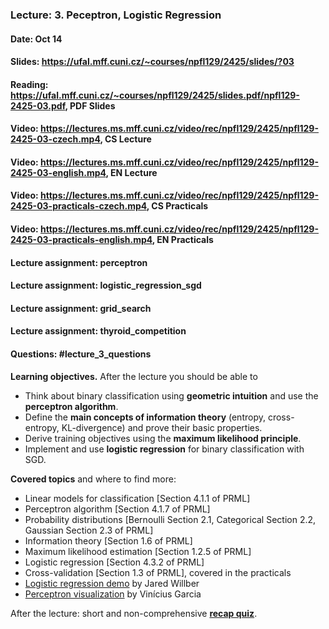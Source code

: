 ### Lecture: 3. Peceptron, Logistic Regression
#### Date: Oct 14
#### Slides: https://ufal.mff.cuni.cz/~courses/npfl129/2425/slides/?03
#### Reading: https://ufal.mff.cuni.cz/~courses/npfl129/2425/slides.pdf/npfl129-2425-03.pdf, PDF Slides
#### Video: https://lectures.ms.mff.cuni.cz/video/rec/npfl129/2425/npfl129-2425-03-czech.mp4, CS Lecture
#### Video: https://lectures.ms.mff.cuni.cz/video/rec/npfl129/2425/npfl129-2425-03-english.mp4, EN Lecture
#### Video: https://lectures.ms.mff.cuni.cz/video/rec/npfl129/2425/npfl129-2425-03-practicals-czech.mp4, CS Practicals
#### Video: https://lectures.ms.mff.cuni.cz/video/rec/npfl129/2425/npfl129-2425-03-practicals-english.mp4, EN Practicals
#### Lecture assignment: perceptron
#### Lecture assignment: logistic_regression_sgd
#### Lecture assignment: grid_search
#### Lecture assignment: thyroid_competition
#### Questions: #lecture_3_questions

**Learning objectives.** After the lecture you should be able to

- Think about binary classification using **geometric intuition** and use the
  **perceptron algorithm**.
- Define the **main concepts of information theory** (entropy, cross-entropy,
  KL-divergence) and prove their basic properties.
- Derive training objectives using the **maximum likelihood principle**.
- Implement and use **logistic regression** for binary classification with SGD.

**Covered topics** and where to find more:

- Linear models for classification [Section 4.1.1 of PRML]
- Perceptron algorithm [Section 4.1.7 of PRML]
- Probability distributions [Bernoulli Section 2.1, Categorical Section 2.2, Gaussian Section 2.3 of PRML]
- Information theory [Section 1.6 of PRML]
- Maximum likelihood estimation [Section 1.2.5 of PRML]
- Logistic regression [Section 4.3.2 of PRML]
- Cross-validation [Section 1.3 of PRML], covered in the practicals
- [Logistic regression demo](https://mlu-explain.github.io/logistic-regression) by Jared Willber
- [Perceptron visualization](https://vinizinho.net/projects/perceptron-viz/) by Vinícius Garcia

After the lecture: short and non-comprehensive [**recap quiz**](http://quest.ms.mff.cuni.cz/class-quiz/quiz/ml_intro_lect03).
